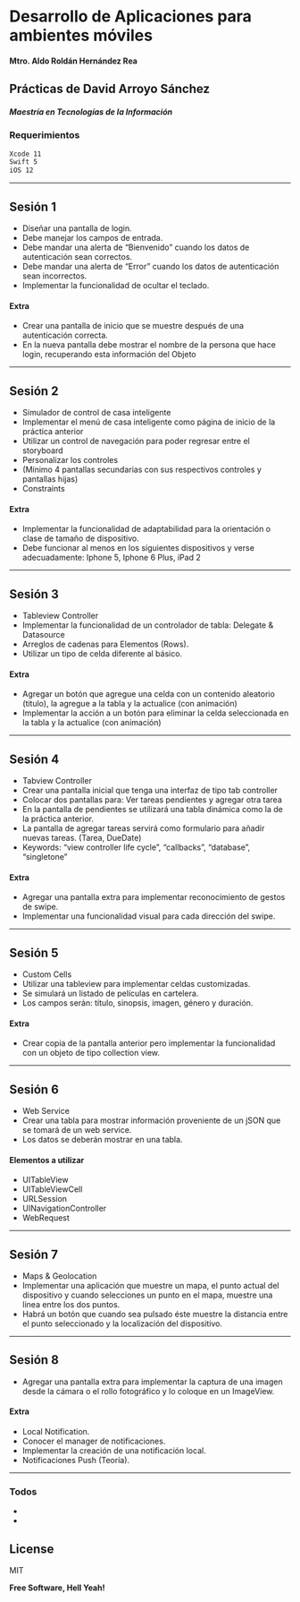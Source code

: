 # Desarrollo de Aplicaciones para ambientes móviles
#### Mtro. Aldo Roldán Hernández Rea

## Prácticas de David Arroyo Sánchez
##### Maestría en Tecnologías de la Información

### Requerimientos

```sh
Xcode 11
Swift 5
iOS 12
```
----------
## Sesión 1
  - Diseñar una pantalla de login.
  - Debe manejar los campos de entrada.
  - Debe mandar una alerta de “Bienvenido” cuando los datos de autenticación sean correctos.
  - Debe mandar una alerta de “Error” cuando los datos de autenticación sean incorrectos.
  - Implementar la funcionalidad de ocultar el teclado.

#### Extra
  - Crear una pantalla de inicio que se muestre después de una autenticación correcta.
  - En la nueva pantalla debe mostrar el nombre de la persona que hace login, recuperando esta información del Objeto 
  
  ----------
## Sesión 2
  - Simulador de control de casa inteligente
  - Implementar el menú de casa inteligente como página de inicio de la práctica anterior
  - Utilizar un control de navegación para poder regresar entre el storyboard
  - Personalizar los controles
  - (Mínimo 4 pantallas secundarias con sus respectivos controles y pantallas hijas)
  - Constraints


#### Extra
  - Implementar la funcionalidad de adaptabilidad para la orientación o clase de tamaño de dispositivo.
  - Debe funcionar al menos en los siguientes dispositivos y verse adecuadamente: Iphone 5, Iphone 6 Plus, iPad 2

  ----------
## Sesión 3
  - Tableview Controller
  - Implementar la funcionalidad de un controlador de tabla: Delegate & Datasource
  - Arreglos de cadenas para Elementos (Rows).
  - Utilizar un tipo de celda diferente al básico.



#### Extra
  - Agregar un botón que agregue una celda con un contenido aleatorio (titulo), la agregue a la tabla y la actualice (con animación)
  - Implementar la acción a un botón para eliminar la celda seleccionada en la tabla y la actualice (con animación)



  ----------
## Sesión 4
  - Tabview Controller
  - Crear una pantalla inicial que tenga una interfaz de tipo tab controller
  - Colocar dos pantallas para: Ver tareas pendientes y agregar otra tarea
  - En la pantalla de pendientes se utilizará una tabla dinámica como la de la práctica anterior.
  - La pantalla de agregar tareas servirá como formulario para añadir nuevas tareas. (Tarea, DueDate)
  - Keywords: “view controller life cycle”, “callbacks”, “database”, “singletone”



#### Extra
  - Agregar una pantalla extra para implementar reconocimiento de gestos de swipe.
  - Implementar una funcionalidad visual para cada dirección del swipe.


  ----------
## Sesión 5
  - Custom Cells
  - Utilizar una tableview para implementar celdas customizadas. 
  - Se simulará un listado de películas en cartelera. 
  - Los campos serán: título, sinopsis, imagen, género y duración.



#### Extra
  - Crear copia de la pantalla anterior pero implementar la funcionalidad con un objeto de tipo collection view.

  ----------
## Sesión 6
  - Web Service 
  - Crear una tabla para mostrar información proveniente de un jSON que se tomará de un web service.
  - Los datos se deberán mostrar en una tabla.




#### Elementos a utilizar
  - UITableView
  - UITableViewCell
  - URLSession
  - UINavigationController
  - WebRequest


  ----------
## Sesión 7
  - Maps & Geolocation
  - Implementar una aplicación que muestre un mapa, el punto actual del dispositivo y cuando selecciones un punto en el mapa, muestre una linea entre los dos puntos.
  - Habrá un botón que cuando sea pulsado éste muestre la distancia entre el punto seleccionado y la localización del dispositivo.

  ----------
## Sesión 8
  - Agregar una pantalla extra para implementar la captura de una imagen desde la cámara o el rollo fotográfico y lo coloque en un ImageView.


#### Extra
  - Local Notification.
  - Conocer el manager de notificaciones.
  - Implementar la creación de una notificación local.
  - Notificaciones Push (Teoría).





----------



### Todos

 - 
 - 

License
----

MIT


**Free Software, Hell Yeah!**
